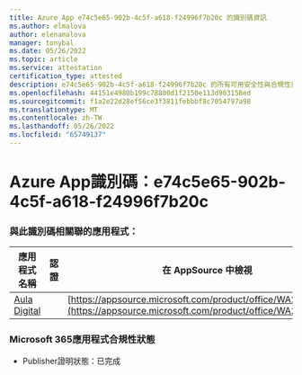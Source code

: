 ```yaml
---
title: Azure App e74c5e65-902b-4c5f-a618-f24996f7b20c 的識別碼資訊
ms.author: elmalova
author: elenamalova
manager: tonybal
ms.date: 05/26/2022
ms.topic: article
ms.service: attestation
certification_type: attested
description: e74c5e65-902b-4c5f-a618-f24996f7b20c 的所有可用安全性與合規性資訊。
ms.openlocfilehash: 44151e4980b199c78800d1f2150e113d903158ed
ms.sourcegitcommit: f1a2e22d28ef56ce3f3811febbbf8c7054797a98
ms.translationtype: MT
ms.contentlocale: zh-TW
ms.lasthandoff: 05/26/2022
ms.locfileid: "65749137"
---
```

# <a name="azure-app-id-e74c5e65-902b-4c5f-a618-f24996f7b20c"></a>Azure App識別碼：e74c5e65-902b-4c5f-a618-f24996f7b20c


### <a name="apps-associated-with-this-id"></a>與此識別碼相關聯的應用程式：
| **應用程式名稱** | **認證** | **在 AppSource 中檢視** |
|--------------|---------------|-----------------------|
| [Aula Digital](../forward/WA200003108.md) |  | [https://appsource.microsoft.com/product/office/WA200003108](https://appsource.microsoft.com/product/office/WA200003108) |

### <a name="microsoft-365-app-compliance-status"></a>Microsoft 365應用程式合規性狀態
- Publisher證明狀態：已完成
